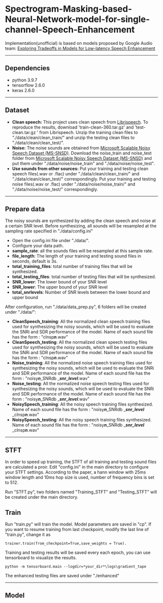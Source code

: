 # Spectrogram-Masking-based-Neural-Network-model-for-single-channel-Speech-Enhancement
Implementation(unofficial) is based on models proposed by Google Audio team: [Exploring Tradeoffs in Models for Low-latency Speech Enhancement](https://arxiv.org/abs/1811.07030)

---

## Dependencies
- python 3.9.7
- tensorflow 2.6.0
- keras 2.6.0

---

## Dataset
- **Clean speech:** This project uses clean speech from [Librispeech](https://www.openslr.org/12/). To reproduce the results, download 'train-clean-360.tar.gz' and 'test-clean.tar.gz ' from Librispeech. Unzip the training clean files to "./data/clean/clean_train/" and unzip the testing clean files to "./data/clean/clean_test/". 
- **Noise:** The noise sounds are obtained from [Microsoft Scalable Noisy Speech Dataset (MS-SNSD)](https://github.com/microsoft/MS-SNSD). Download the noise_train and noise_test folder from [Microsoft Scalable Noisy Speech Dataset (MS-SNSD)](https://github.com/microsoft/MS-SNSD) and put them under "./data/noise/noise_train" and "./data/noise/noise_test".
- **Use sounds from other sources:** Put your training and testing clean speech files(.wav or .flac) under "./data/clean/clean_train/" and "./data/clean/clean_test/" correspondingly. 
Put your training and testing noise files(.wav or .flac) under "./data/noise/noise_train/" and "./data/noise/noise_test/" correspondingly. 

---

## Prepare data
The noisy sounds are synthesized by adding the clean speech and noise at a certain SNR level. Before synthesizing, all sounds will be resampled at the sampling rate specified in "./data/config.ini"

- Open the config.ini file under "./data/". 
- Configure your data path.
- **sample_rate**: all the sounds files will be resampled at this sample rate.
- **file_length**: The length of your training and testing sound files in seconds, default is 3s.
- **total_training_files**: total number of training files that will be synthesized.
- **total_testing_files**: total number of testing files that will be synthesized.
- **SNR_lower**: The lower bound of your SNR level
- **SNR_lower**: The upper bound of your SNR level
- **total_snrlevels**: Number of SNR levels between the lower bound and upper bound

After configuration, run "./data/data_prep.py", 6 folders will be created under "./data/":
- **CleanSpeech_training**: All the normalized clean speech training files used for synthesizing the noisy sounds, which will be used to evaluate the SNRi and SDR performance of the model. Name of each sound file has the form :  "clnsp***n***.wav"
- **CleanSpeech_testing**: All the normalized clean speech testing files used for synthesizing the noisy sounds, which will be used to evaluate the SNRi and SDR performance of the model. Name of each sound file has the form :  "clnsp***n***.wav"
- **Noise_training**: All the normalized noise speech training files used for synthesizing the noisy sounds, which will be used to evaluate the SNRi and SDR performance of the model. Name of each sound file has the form :  "noisy***n***_SNRdb _***snr_level***.wav"
- **Noise_testing**: All the normalized noise speech testing files used for synthesizing the noisy sounds, which will be used to evaluate the SNRi and SDR performance of the model. Name of each sound file has the form :  "noisy***n***_SNRdb _***snr_level***.wav"
- **NoisySpeech_training**: All the noisy speech training files synthesized. Name of each sound file has the form :  "noisy***n***_SNRdb _***snr_level*** _clnsp***n***.wav"
- **NoisySpeech_testing**: All the noisy speech training files synthesized. Name of each sound file has the form :  "noisy***n***_SNRdb _***snr_level*** _clnsp***n***.wav"

---

## STFT
In order to speed up training, the STFT of all training and testing sound files are calculated a proir. Edit "config.ini" in the main directory to configure your STFT settings. According to the paper, a hann window with 25ms window length and 10ms hop size is used, number of frequency bins is set to 512.

Run "STFT.py", two folders named "Training_STFT" and "Testing_STFT" will be created under the main directory.

## Train
Run "train.py" will train the model. Model parameters are saved in "cp". If you want to resume training from last checkpoint, modify the last line of "train.py", change it as
```
trainer.train(from_checkpoint=True,save_weights = True).
```
Training and testing results will be saved every each epoch, you can use tensorboard to visualize the results.
```
python -m tensorboard.main --logdir=*your_dir*\logs\gradient_tape
```
The enhanced testing files are saved under "./enhanced" 

---

## Model


